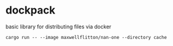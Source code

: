 # dockpack
basic library for distributing files via docker


```
cargo run -- --image maxwellflitton/nan-one --directory cache
```